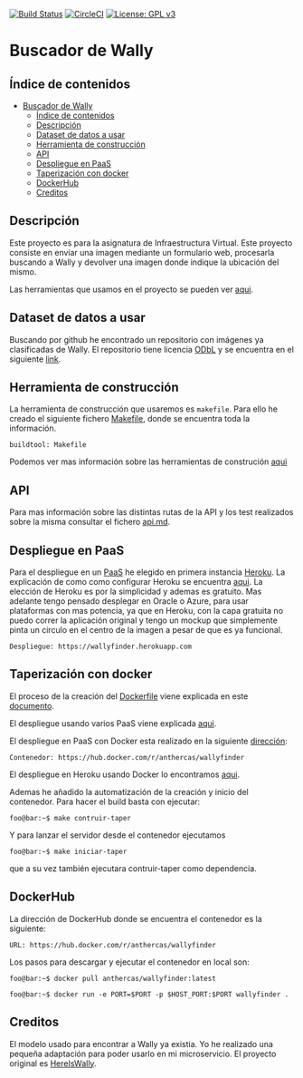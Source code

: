 [![Build Status](https://travis-ci.org/antoni-heredia/WallysFinder.svg?branch=master)](https://travis-ci.org/antoni-heredia/WallysFinder)
[![CircleCI](https://circleci.com/gh/antoni-heredia/WallysFinder.svg?style=svg)](https://circleci.com/gh/antoni-heredia/WallysFinder)
[![License: GPL v3](https://img.shields.io/badge/License-GPLv3-blue.svg)](https://www.gnu.org/licenses/gpl-3.0)


# Buscador de Wally

## Índice de contenidos

- [Buscador de Wally](#buscador-de-wally)
  - [Índice de contenidos](#%c3%8dndice-de-contenidos)
  - [Descripción](#descripci%c3%b3n)
  - [Dataset de datos a usar](#dataset-de-datos-a-usar)
  - [Herramienta de construcción](#herramienta-de-construcci%c3%b3n)
  - [API](#api)
  - [Despliegue en PaaS](#despliegue-en-paas)
  - [Taperización con docker](#taperizaci%c3%b3n-con-docker)
  - [DockerHub](#dockerhub)
  - [Creditos](#creditos)


## Descripción
Este proyecto es para la asignatura de Infraestructura Virtual. Este proyecto consiste en enviar una imagen mediante un formulario web, procesarla buscando a Wally y devolver una imagen donde indique la ubicación del mismo.

Las herramientas que usamos en el proyecto se pueden ver [aqui](docs/herramientas.md).

## Dataset de datos a usar

Buscando por github he encontrado un repositorio con imágenes ya clasificadas de Wally. El repositorio tiene licencia [ODbL](https://es.wikipedia.org/wiki/Licencia_Abierta_de_Bases_de_Datos) y se encuentra en el siguiente [link](https://github.com/vc1492a/Hey-Waldo).


## Herramienta de construcción
La herramienta de construcción que usaremos es ```makefile```. Para ello he creado el siguiente fichero [Makefile](./Makefile), donde se encuentra toda la información. 

    buildtool: Makefile
Podemos ver mas información sobre las herramientas de construción [aqui](docs/construcion.md)
## API

 Para mas información sobre las distintas rutas de la API y los test realizados sobre la misma consultar el fichero [api.md](docs/api.md).

## Despliegue en PaaS
Para el despliegue en un [PaaS](https://azure.microsoft.com/es-es/overview/what-is-paas/) he elegido en primera instancia [Heroku](https://dashboard.heroku.com/). La explicación de como como configurar Heroku se encuentra [aqui](docs/paas.md). La elección de Heroku es por la simplicidad y ademas es gratuito. Mas adelante tengo pensado desplegar en Oracle o Azure, para usar plataformas con mas potencia, ya que en Heroku, con la capa gratuita no puedo correr la aplicación original y tengo un mockup que simplemente pinta un circulo en el centro de la imagen a pesar de que es ya funcional. 

    Despliegue: https://wallyfinder.herokuapp.com

## Taperización con docker

El proceso de la creación del [Dockerfile](Dockerfile) viene explicada en este [documento](docs/taperización.md). 

El despliegue usando varios PaaS viene explicada [aqui](docs/despliegue_taper.md). 

El despliegue en PaaS con Docker esta realizado en la siguiente [dirección]():

	Contenedor: https://hub.docker.com/r/anthercas/wallyfinder

El despliegue en Heroku usando Docker lo encontramos [aqui](https://wallyfinder.herokuapp.com/status).

Ademas he añadido la automatización de la creación y inicio del contenedor.
Para hacer el build basta con ejecutar:
```console
foo@bar:~$ make contruir-taper
```

Y para lanzar el servidor desde el contenedor ejecutamos
```console
foo@bar:~$ make iniciar-taper
```
que a su vez también ejecutara contruir-taper como dependencia. 
## DockerHub
La dirección de DockerHub donde se encuentra el contenedor es la siguiente:

    URL: https://hub.docker.com/r/anthercas/wallyfinder

Los pasos para descargar y ejecutar el contenedor en local son: 

```console
foo@bar:~$ docker pull anthercas/wallyfinder:latest

foo@bar:~$ docker run -e PORT=$PORT -p $HOST_PORT:$PORT wallyfinder .
```
## Creditos
El modelo usado para encontrar a Wally ya existia. Yo he realizado una pequeña adaptación para poder usarlo en mi microservicio. El proyecto original es [HereIsWally](https://github.com/tadejmagajna/HereIsWally/). 